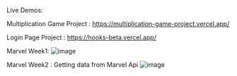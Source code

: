 Live Demos:

Multiplication Game Project : https://multiplication-game-project.vercel.app/

Login Page Project : https://hooks-beta.vercel.app/

Marvel Week1:
![image](https://user-images.githubusercontent.com/73402139/167381851-9536aa9d-b525-4c43-92ea-bd403d95c2d0.png)

Marvel Week2 : Getting data from Marvel Api
![image](https://user-images.githubusercontent.com/73402139/167382065-905c69e9-380c-4fd3-976f-dbdbc9012f3e.png)

